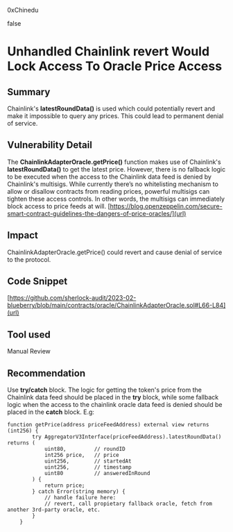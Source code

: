0xChinedu

false

# Unhandled Chainlink revert Would Lock Access To Oracle Price Access

## Summary
Chainlink's  **latestRoundData()**  is used which could potentially revert and make it impossible to query any prices. This could lead to permanent denial of service.
## Vulnerability Detail
The **ChainlinkAdapterOracle.getPrice()** function makes use of Chainlink's  **latestRoundData()** to get the latest price. However, there is no fallback logic to be executed when the access to the Chainlink data feed is denied by Chainlink's multisigs. While currently there’s no whitelisting mechanism to allow or disallow contracts from reading prices, powerful multisigs can tighten these access controls. In other words, the multisigs can immediately block access to price feeds at will.
[https://blog.openzeppelin.com/secure-smart-contract-guidelines-the-dangers-of-price-oracles/](url)
## Impact
ChainlinkAdapterOracle.getPrice() could revert and cause denial of service to the protocol.
## Code Snippet
[https://github.com/sherlock-audit/2023-02-blueberry/blob/main/contracts/oracle/ChainlinkAdapterOracle.sol#L66-L84](url)

## Tool used

Manual Review

## Recommendation
Use **try/catch** block. The logic for getting the token's price from the Chainlink data feed should be placed in the **try** block, while some fallback logic when the access to the chainlink oracle data feed is denied should be placed in the **catch** block. E.g:
```solidity
function getPrice(address priceFeedAddress) external view returns (int256) {
        try AggregatorV3Interface(priceFeedAddress).latestRoundData() returns (
            uint80,         // roundID
            int256 price,   // price
            uint256,        // startedAt
            uint256,        // timestamp
            uint80          // answeredInRound
        ) {
            return price;
        } catch Error(string memory) {            
            // handle failure here:
            // revert, call propietary fallback oracle, fetch from another 3rd-party oracle, etc.
        }
    }
```